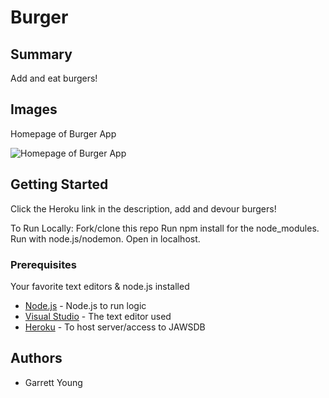 # Burger

## Summary

Add and eat burgers!

## Images

Homepage of Burger App

![Homepage of Burger App](https://i.lensdump.com/i/WcPnek.png)

## Getting Started
Click the Heroku link in the description, add and devour burgers!

To Run Locally:
Fork/clone this repo 
Run npm install for the node_modules.
Run with node.js/nodemon.
Open in localhost.

### Prerequisites

Your favorite text editors & node.js installed

* [Node.js](https://nodejs.org/en/) - Node.js to run logic
* [Visual Studio](https://visualstudio.microsoft.com/) - The text editor used
* [Heroku](https://heroku.com/) - To host server/access to JAWSDB

## Authors

* Garrett Young

